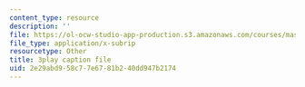 ```yaml
---
content_type: resource
description: ''
file: https://ol-ocw-studio-app-production.s3.amazonaws.com/courses/mas-s62-cryptocurrency-engineering-and-design-spring-2018/2e29abd958c77e6781b240dd947b2174_gF4Mkkhyz1Q.srt
file_type: application/x-subrip
resourcetype: Other
title: 3play caption file
uid: 2e29abd9-58c7-7e67-81b2-40dd947b2174
---
```

